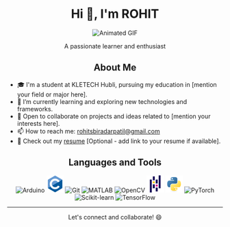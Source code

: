 <h1 align="center">Hi 👋, I'm ROHIT</h1>

<p align="center">
  <img src="https://media.giphy.com/media/l378c04F2fjeZ7vH2/giphy.gif" alt="Animated GIF" width="300"/>
</p>

<p align="center">A passionate learner and enthusiast</p>

<h2 align="center">About Me</h2>

- 🎓 I'm a student at KLETECH Hubli, pursuing my education in [mention your field or major here].
- 🌱 I’m currently learning and exploring new technologies and frameworks.
- 💼 Open to collaborate on projects and ideas related to [mention your interests here].
- 📫 How to reach me: [rohitsbiradarpatil@gmail.com](mailto:rohitsbiradarpatil@gmail.com)
- 📝 Check out my [resume](#) [Optional - add link to your resume if available].

<h2 align="center">Languages and Tools</h2>

<p align="center">
  <img src="https://cdn.worldvectorlogo.com/logos/arduino-1.svg" alt="Arduino" width="40" height="40"/>
  <img src="https://raw.githubusercontent.com/devicons/devicon/master/icons/c/c-original.svg" alt="C" width="40" height="40"/>
  <img src="https://www.vectorlogo.zone/logos/git-scm/git-scm-icon.svg" alt="Git" width="40" height="40"/>
  <img src="https://upload.wikimedia.org/wikipedia/commons/2/21/Matlab_Logo.png" alt="MATLAB" width="40" height="40"/>
  <img src="https://www.vectorlogo.zone/logos/opencv/opencv-icon.svg" alt="OpenCV" width="40" height="40"/>
  <img src="https://raw.githubusercontent.com/devicons/devicon/2ae2a900d2f041da66e950e4d48052658d850630/icons/pandas/pandas-original.svg" alt="Pandas" width="40" height="40"/>
  <img src="https://raw.githubusercontent.com/devicons/devicon/master/icons/python/python-original.svg" alt="Python" width="40" height="40"/>
  <img src="https://www.vectorlogo.zone/logos/pytorch/pytorch-icon.svg" alt="PyTorch" width="40" height="40"/>
  <img src="https://upload.wikimedia.org/wikipedia/commons/0/05/Scikit_learn_logo_small.svg" alt="Scikit-learn" width="40" height="40"/>
  <img src="https://www.vectorlogo.zone/logos/tensorflow/tensorflow-icon.svg" alt="TensorFlow" width="40" height="40"/>
</p>

---

<p align="center">Let's connect and collaborate! 😄</p>
